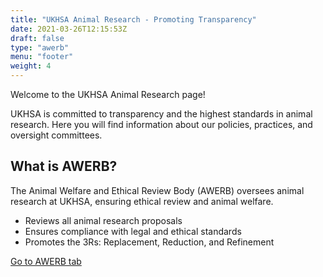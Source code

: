 ```yaml
---
title: "UKHSA Animal Research - Promoting Transparency"
date: 2021-03-26T12:15:53Z
draft: false
type: "awerb"
menu: "footer"
weight: 4
---
```


Welcome to the UKHSA Animal Research page!

UKHSA is committed to transparency and the highest standards in animal research. Here you will find information about our policies, practices, and oversight committees.

## What is AWERB?

The Animal Welfare and Ethical Review Body (AWERB) oversees animal research at UKHSA, ensuring ethical review and animal welfare.

- Reviews all animal research proposals
- Ensures compliance with legal and ethical standards
- Promotes the 3Rs: Replacement, Reduction, and Refinement

[Go to AWERB tab](/animal-research/#tab-content-2)